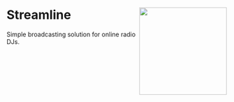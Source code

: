 # Streamline <img src="static/logo.svg" width="200" align="right" />

Simple broadcasting solution for online radio DJs.
